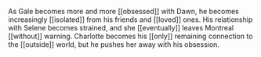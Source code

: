 As Gale becomes more and more [[obsessed]] with Dawn, he becomes increasingly [[isolated]] from his friends and [[loved]] ones. His relationship with Selene becomes strained, and she [[eventually]] leaves Montreal [[without]] warning. Charlotte becomes his [[only]] remaining connection to the [[outside]] world, but he pushes her away with his obsession.
